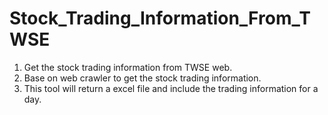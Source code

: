 # Stock_Trading_Information_From_TWSE
1. Get the stock trading information from TWSE web. 
2. Base on web crawler to get the stock trading information.
3. This tool will return a excel file and include the trading information for a day. 
